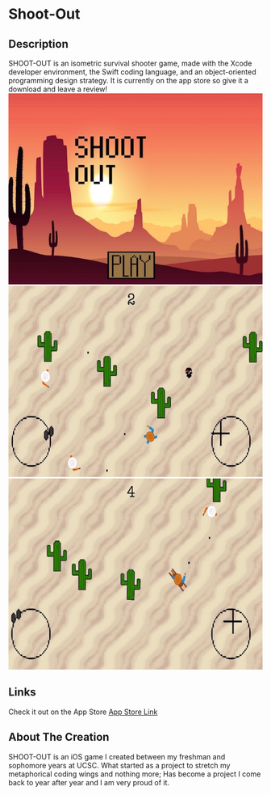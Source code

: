 # Shoot-Out
## Description
SHOOT-OUT is an isometric survival shooter game, made with the Xcode developer environment, the Swift coding language, and an object-oriented programming design strategy. It is currently on the app store so give it a download and leave a review!
![title image](/images/title6.5.jpg)
![title image](/images/game2.6.5.jpg)
![title image](/images/game3.6.5.jpg)
## Links
Check it out on the App Store
[App Store Link](https://apps.apple.com/us/app/shoot-out/id1474867401?ls=1)
## About The Creation
SHOOT-OUT is an iOS game I created between my freshman and sophomore years at UCSC. What started as a project to stretch my metaphorical coding wings and nothing more;
Has become a project I come back to year after year and I am very proud of it.
